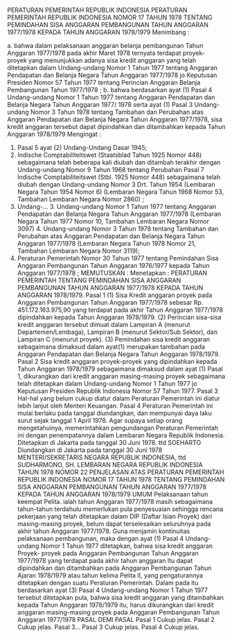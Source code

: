  PERATURAN PEMERINTAH REPUBLIK INDONESIA PERATURAN PEMERINTAH REPUBLIK INDONESIA NOMOR 17 TAHUN 1978 TENTANG PEMINDAHAN SISA ANGGARAN PEMBANGUNAN TAHUN ANGGARAN 1977/1978 KEPADA TAHUN ANGGARAN 1978/1979
Menimbang :

a. bahwa dalam pelaksanaan anggaran belanja pembangunan Tahun Anggaran 1977/1978 pada akhir Maret 1978 ternyata terdapat proyek- proyek yang menunjukkan adanya sisa kredit anggaran yang telah ditetapkan dalam Undang-undang Nomor 1 Tahun 1977 tentang Anggaran Pendapatan dan Belanja Negara Tahun Anggaran 1977/1978 jo Keputusan Presiden Nomor 57 Tahun 1977 tentang Perincian Anggaran Belanja Pembangunan Tahun 1977/1978 ;
b. bahwa berdasarkan ayat (1) Pasal 4 Undang-undang Nomor 1 Tahun 1977 tentang Anggaran Pendapatan dan Belanja Negara Tahun Anggaran 1977/ 1978 serta ayat (1) Pasal 3 Undang-undang Nomor 3 Tahun 1978 tentang Tambahan dan Perubahan atas Anggaran Pendapatan dan Belanja Negara Tahun Anggaran 1977/1978, sisa kredit anggaran tersebut dapat dipindahkan dan ditambahkan kepada Tahun Anggaran 1978/1979
Mengingat :

1. Pasal 5 ayat (2) Undang-Undang Dasar 1945;
2. Indische Comptabiliteitswet (Staatsblad Tahun 1925 Nomor 448) sebagaimana telah beberapa kali diubah dan ditambah terakhir dengan Undang-undang Nomor 9 Tahun 1968 tentang Perubahan Pasal 7 lndische Comptabiliteitswet (Stbl. 1925 Nomor 448) sebagaimana telah diubah dengan Undang-undang Nomor 3 Drt. Tahun 1954 (Lembaran Negara Tahun 1954 Nomor 6) (Lembaran Negara Tahun 1968 Nomor 53, Tambahan Lembaran Negara Nomor 2860) ;
3. Undang-… 3. Undang-undang Nomor 1 Tahun 1977 tentang Anggaran Pendapatan dan Belanja Negara Tahun Anggaran 1977/1978 (Lembaran Negara Tahun 1977 Nomor 10, Tambahan Lembaran Negara Nomor 3097) 4. Undang-undang Nomor 3 Tahun 1978 tentang Tambahan dan Perubahan atas Anggaran Pendapatan dan Belanja Negara Tahun Anggaran 1977/1978 (Lembaran Negara Tahun 1978 Nomor 21, Tambahan Lembaran Negara Nomor 3119);
5. Peraturan Pemerintah Nomor 30 Tahun 1977 tentang Pemindahan Sisa Anggaran Pembangunan Tahun Anggaran 1976/1977 kepada Tahun Anggaran 1977/1978 ;
MEMUTUSKAN :
 Menetapkan : PERATURAN PEMERINTAH TENTANG PEMINDAHAN SISA ANGGARAN PEMBANGUNAN TAHUN ANGGARAN 1977/1978 KEPADA TAHUN ANGGARAN 1978/1979.
Pasal 1
(1) Sisa Kredit anggaran proyek pada Anggaran Pembangunan Tahun Anggaran 1977/1978 sebesar Rp. 451.172.163.975,90 yang terdapat pada akhir Tahun Anggaran 1977/1978 dipindahkan kepada Tahun Anggaran 1978/1979.
(2) Perincian sisa-sisa kredit anggaran tersebut dimuat dalam Lampiran A (menurut Departemen/Lembaga), Lampiran B (menurut Sektor/Sub Sektor), dan Lampiran C (menurut proyek).
(3) Pemindahan sisa kredit anggaran sebagaimana dimaksud dalam ayat(1) merupakan tambahan pada Anggaran Pendapatan dan Belanja Negara Tahun Anggaran 1978/1979.
Pasal 2
Sisa kredit anggaran proyek-proyek yang dipindahkan kepada Tahun Anggaran 1978/1979 sebagaimana dimaksud dalam ayat (1) Pasal 1, dikurangkan dari kredit anggaran masing-masing proyek sebagaimana telah ditetapkan dalam Undang-undang Nomor 1 Tahun 1977 jo Keputusan Presiden Republik Indonesia Nomor 57 Tahun 1977.
Pasal 3
Hal-hal yang belum cukup diatur dalam Peraturan Pemerintah ini diatur lebih lanjut oleh Menteri Keuangan.
Pasal 4
Peraturan Pemerintah ini mulai berlaku pada tanggal diundangkan, dan mempunyai daya laku surut sejak tanggal 1 April 1978. Agar supaya setiap orang mengetahuinya, memerintahkan pengundangan Peraturan Pemerintah ini dengan penempatannya dalam Lembaran Negara Republik Indonesia. Ditetapkan di Jakarta pada tanggal 30 Juni 1978. ttd SOEHARTO Diundangkan di Jakarta pada tanggal 30 Juni 1978 MENTERI/SEKRETARIS NEGARA REPUBLIK INDONESIA, ttd SUDHARMONO, SH. LEMBARAN NEGARA REPUBLIK INDONESIA TAHUN 1978 NOMOR 22 PENJELASAN ATAS PERATURAN PEMERINTAH REPUBLIK INDONESIA NOMOR 17 TAHUN 1978 TENTANG PEMINDAHAN SISA ANGGARAN PEMBANGUNAN TAHUN ANGGARAN 1977/1978 KEPADA TAHUN ANGGARAN 1978/1979 UMUM Pelaksanaan tahun keempat Pelita. ialah tahun Anggaran 1977/1978 masih sebagaimana tahun-tahun terdahulu memerlukan pula penyesuaian sehingga rencana pekerjaan yang telah ditetapkan dalam DIP (Daftar lsian Proyek) dari masing-masing proyek, belum dapat terselesaikan seluruhnya pada akhir tahun Anggaran 1977/1978. Guna menjamin kontinuitas pelaksanaan pembangunan, maka dengan ayat (1) Pasal 4 Undang-undang Nomor 1 Tahun 1977 ditetapkan, bahwa sisa kredit anggaran Proyek- proyek pada Anggaran Pembangunan Tahun Anggaran 1977/1978 yang terdapat pada akhir tahun anggaran ltu dapat dipindahkan dan ditambahkan pada Anggaran Pembangunan Tahun Ajaran 1978/1979 atau tahun kelima Pelita II, yang pengaturannya ditetapkan dengan suatu Peraturan Pemerintah. Dalam pada itu berdasarkan ayat (3) Pasal 4 Undang-undang Nomor 1 Tahun 1977 tersebut ditetapkan pula, bahwa sisa kredit anggaran yang ditambahkan kepada Tahun Anggaran 1978/1979 itu, harus dikurangkan dari kredit anggaran masing-masing proyek pada Anggaran Pembangunan Tahun Anggaran 1977/1978 PASAL DEMI PASAL
Pasal 1
Cukup jelas.
Pasal 2
Cukup jelas. Pasal 3…
Pasal 3
Cukup jelas.
Pasal 4
Cukup jelas.